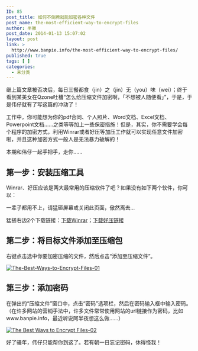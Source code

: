 ```yaml
---
ID: 85
post_title: 如何不倒腾就能加密各种文件
post_name: the-most-efficient-way-to-encrypt-files
author: 半撇
post_date: 2014-01-13 15:07:02
layout: post
link: >
  http://www.banpie.info/the-most-efficient-way-to-encrypt-files/
published: true
tags: [ ]
categories:
  - 未分类
---
```

继上篇文章被否决后，每日三餐都食（jin）之（jin）无（you）味（wei）；终于看到某美女在Qzone吐槽“怎么给压缩文件加密啊，「不想被人随便看」”，于是，于是伟仔就有了写这篇的冲动了！

工作中，你可能想为你的pdf合同、个人照片、Word文档、Excel文档、Powerpoint文档……之类等等加上一些保密措施！但是，其实，你不需要学会每个程序的加密方式，利用Winrar或者好压等加压工作就可以实现任意文件加密啦，并且这种加密方式一般人是无法暴力破解的！

本期和伟仔一起手把手，走你……

## 第一步：安装压缩工具

Winrar、好压应该是两大最常用的压缩软件了吧？如果没有如下两个软件，你可以：

一辈子都用不上，请猛砸屏幕或关闭此页面，傲然离去…

猛搓右边2个下载链接：[下载Winrar][1]；[下载好压链接][2]

## 第二步：将目标文件添加至压缩包

右键点击选中你要加密压缩的文件，然后点击“添加至压缩文件”。

[![The-Best-Ways-to-Encrypt-Files-01][3]][3]

## 第三步：添加密码

在弹出的“压缩文件”窗口中，点击“密码”选项栏，然后在密码输入框中输入密码。（在许多网站的营销手法中，许多文件常常使用网站的url链接作为密码，比如www.banpie.info，最近听说阿半夜想这么做……）

[![The Best Ways to Encrypt Files-02][4]][4]

好了骚年，伟仔只能帮你到这了。若有朝一日忘记密码，休得怪我！

<!--stackedit_data:
eyJoaXN0b3J5IjpbOTgzNjU3MTU4XX0=
-->

 [1]: http://w.x.baidu.com/alading/anquan_soft_down_all/10849
 [2]: http://w.x.baidu.com/alading/anquan_soft_down_all/13643
 [3]: http://7arnhx.com1.z0.glb.clouddn.com/wp-content/uploads/2014/01/The-Best-Ways-to-Encrypt-Files-01.jpg
 [4]: http://7arnhx.com1.z0.glb.clouddn.com/wp-content/uploads/2014/01/The-Best-Ways-to-Encrypt-Files-02.png